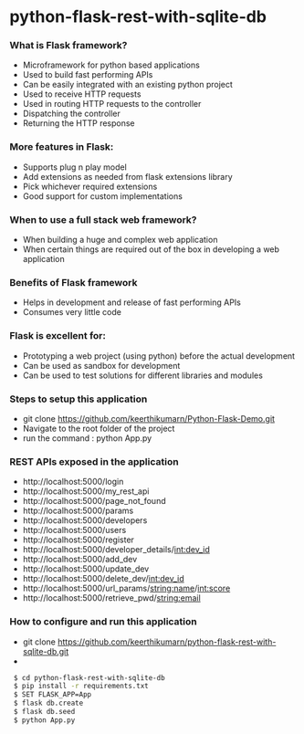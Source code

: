 # python-flask-rest-with-sqlite-db

### What is Flask framework?

  - Microframework for python based applications
  - Used to build fast performing APIs
  - Can be easily integrated with an existing python project
  - Used to receive HTTP requests
  - Used in routing HTTP requests to the controller
  - Dispatching the controller
  - Returning the HTTP response
	
### More features in Flask:

  - Supports plug n play model
  - Add extensions as needed from flask extensions library
  - Pick whichever required extensions
  - Good support for custom implementations
  
### When to use a full stack web framework?

  - When building a huge and complex web application
  - When certain things are required out of the box in developing a web application
  
### Benefits of Flask framework

  - Helps in development and release of fast performing APIs
  - Consumes very little code
  
### Flask is excellent for:

  - Prototyping a web project (using python) before the actual development
  - Can be used as sandbox for development
  - Can be used to test solutions for different libraries and modules
  
### Steps to setup this application
  * git clone https://github.com/keerthikumarn/Python-Flask-Demo.git
  * Navigate to the root folder of the project
  * run the command : python App.py
  
### REST APIs exposed in the application
  * http://localhost:5000/login
  * http://localhost:5000/my_rest_api
  * http://localhost:5000/page_not_found
  * http://localhost:5000/params
  * http://localhost:5000/developers
  * http://localhost:5000/users
  * http://localhost:5000/register
  * http://localhost:5000/developer_details/<int:dev_id>
  * http://localhost:5000/add_dev
  * http://localhost:5000/update_dev
  * http://localhost:5000/delete_dev/<int:dev_id>
  * http://localhost:5000/url_params/<string:name>/<int:score>
  * http://localhost:5000/retrieve_pwd/<string:email>
  
 ### How to configure and run this application
  * git clone https://github.com/keerthikumarn/python-flask-rest-with-sqlite-db.git
  *
   ```sh
	$ cd python-flask-rest-with-sqlite-db
	$ pip install -r requirements.txt
	$ SET FLASK_APP=App
	$ flask db.create
	$ flask db.seed
	$ python App.py
   ```
